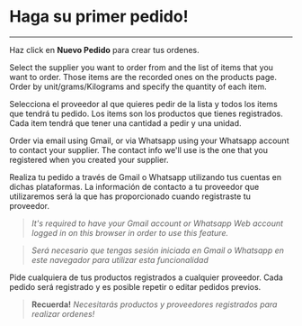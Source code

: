 <h1>
    Haga su primer pedido!
</h1>

----

Haz click en **Nuevo Pedido** para crear tus ordenes.

Select the supplier you want to order from and the list of items that you want to order. Those items are the recorded ones on the products page. Order by unit/grams/Kilograms and specify the quantity of each item.

Selecciona el proveedor al que quieres pedir de la lista y todos los items que tendrá tu pedido. Los items son los productos que tienes registrados.
Cada item tendrá que tener una cantidad a pedir y una unidad.

Order via email using Gmail, or via Whatsapp using your Whatsapp account to contact your supplier. The contact info we'll use is the one that you registered when you created your supplier.

Realiza tu pedido a través de Gmail o Whatsapp utilizando tus cuentas en dichas plataformas. La información de contacto a tu proveedor que utilizaremos será la que has proporcionado cuando registraste tu proveedor.

> *It's required to have your Gmail account or Whatsapp Web account logged in on this browser in order to use this feature.* 

> *Será necesario que tengas sesión iniciada en Gmail o Whatsapp en este navegador para utilizar esta funcionalidad*

Pide cualquiera de tus productos registrados a cualquier proveedor. Cada pedido será registrado y es posible repetir o editar pedidos previos.

> **Recuerda!** *Necesitarás productos y proveedores registrados para realizar ordenes!*


